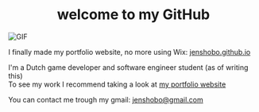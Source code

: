 <h1 align="center"> welcome to my GitHub </h1>

<img src="https://morbotron.com/video/S06E01/ohF6aYeOQ-TZfnqyLAT8lVHgcc4=.gif" alt="GIF">

I finally made my portfolio website, no more using Wix: <a href="https://jenshobo.github.io/index.html">jenshobo.github.io</a>

I'm a Dutch game developer and software engineer student (as of writing this) <br>
To see my work I recommend taking a look at <a href="https://jenshobo.github.io/Extra/Work.html">my portfolio website</a>

You can contact me trough my gmail: <a data-auto-recognition="true" href="mailto:jenshobo@gmail.com">jenshobo@gmail.com</a>
